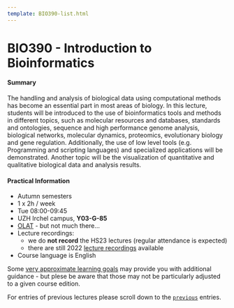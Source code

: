 ```yaml
---
template: BIO390-list.html
---
```


# BIO390 - Introduction to Bioinformatics

#### Summary

The handling and analysis of biological data using computational methods has become an essential part in most areas of biology. In this lecture, students will be introduced to the use of bioinformatics tools and methods in different topics, such as molecular resources and databases, standards and ontologies, sequence and high performance genome analysis, biological networks, molecular dynamics, proteomics, evolutionary biology and gene regulation. Additionally, the use of low level tools (e.g. Programming and scripting languages) and specialized applications will be demonstrated. Another topic will be the visualization of quantitative and qualitative biological data and analysis results.

#### Practical Information

* Autumn semesters
* 1 x 2h / week
* Tue 08:00-09:45
* UZH Irchel campus, **Y03-G-85**
* [OLAT](https://lms.uzh.ch/auth/RepositoryEntry/17420091911/Infos/0) - but not much there...
* Lecture recordings:
    - we do **not record** the HS23 lectures (regular attendance is expected)
    - there are still 2022 [lecture recordings](https://uzh.mediaspace.cast.switch.ch/channel/22HS_BIO390___Introduction-to-Bioinformatics) available
* Course language is English

Some [very approximate learning goals](/UZH-BIO390/learning-goals/) may provide
you with additional guidance - but plese be aware that those may not be particularly adjusted
to a given course edition. 

For entries of previous lectures please scroll down to the [`previous`](#previous)
entries.